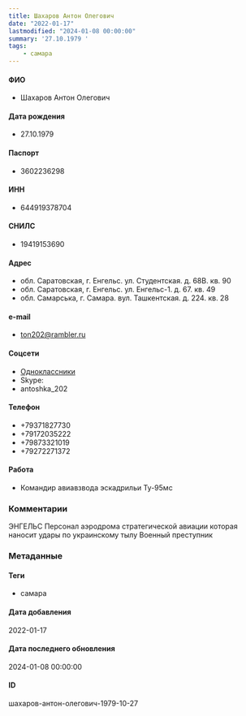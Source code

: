 ```yaml
---
title: Шахаров Антон Олегович
date: "2022-01-17"
lastmodified: "2024-01-08 00:00:00"
summary: '27.10.1979 '
tags: 
    - самара
---
```

<!--# pp1-->
<!--## Фигурант-->
<!--### Личные данные-->
#### ФИО
- Шахаров Антон Олегович
#### Дата рождения
- 27.10.1979
#### Паспорт
- 3602236298
#### ИНН
- 644919378704
#### СНИЛС
- 19419153690
#### Адрес
- обл. Саратовская, г. Енгельс. ул. Студентская. д. 68В. кв. 90
- обл. Саратовская, г. Енгельс. ул. Енгельс-1. д. 67. кв. 49
- обл. Самарська, г. Самара. вул. Ташкентская. д. 224. кв. 28
#### e-mail
- ton202@rambler.ru
#### Соцсети
- [Одноклассники](https://ok.ru/profile/80867715199)
- Skype:
- antoshka_202
#### Телефон
- +79371827730
- +79172035222
- +79873321019
- +79272271372
#### Работа
- Командир авиавзвода эскадрильи Ту-95мс
### Комментарии
ЭНГЕЛЬС
Персонал аэродрома стратегической авиации которая наносит удары по украинскому тылу
Военный преступник
### Метаданные
#### Теги
- самара
#### Дата добавления
2022-01-17
#### Дата последнего обновления
2024-01-08 00:00:00
#### ID
шахаров-антон-олегович-1979-10-27
<!--## END;-->
